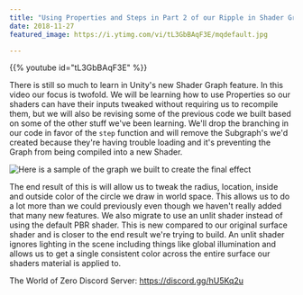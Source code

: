 ```yaml
---
title: "Using Properties and Steps in Part 2 of our Ripple in Shader Graph"
date: 2018-11-27
featured_image: https://i.ytimg.com/vi/tL3GbBAqF3E/mqdefault.jpg

---
```


{{% youtube id="tL3GbBAqF3E" %}}

There is still so much to learn in Unity's new Shader Graph feature. In this video our focus is twofold. We will be learning how to use Properties so our shaders can have their inputs tweaked without requiring us to recompile them, but we will also be revising some of the previous code we built based on some of the other stuff we've been learning. We'll drop the branching in our code in favor of the `step` function and will remove the Subgraph's we'd created because they're having trouble loading and it's preventing the Graph from being compiled into a new Shader.

![Here is a sample of the graph we built to create the final effect](https://yt3.ggpht.com/1OI9swoGzzlFyEEzvYMPFSbREO6U59RV6otLPLYVL2eXYLjn-ntiQWQBcfNPNCVxjkPzp9qamqHmFw=s1600-fcrop64=1,017c0000fe83ffff-nd)

The end result of this is will allow us to tweak the radius, location, inside and outside color of the circle we draw in world space. This allows us to do a lot more than we could previously even though we haven't really added that many new features. We also migrate to use an unlit shader instead of using the default PBR shader. This is new compared to our original surface shader and is closer to the end result we're trying to build. An unlit shader ignores lighting in the scene including things like global illumination and allows us to get a single consistent color across the entire surface our shaders material is applied to.

The World of Zero Discord Server: https://discord.gg/hU5Kq2u